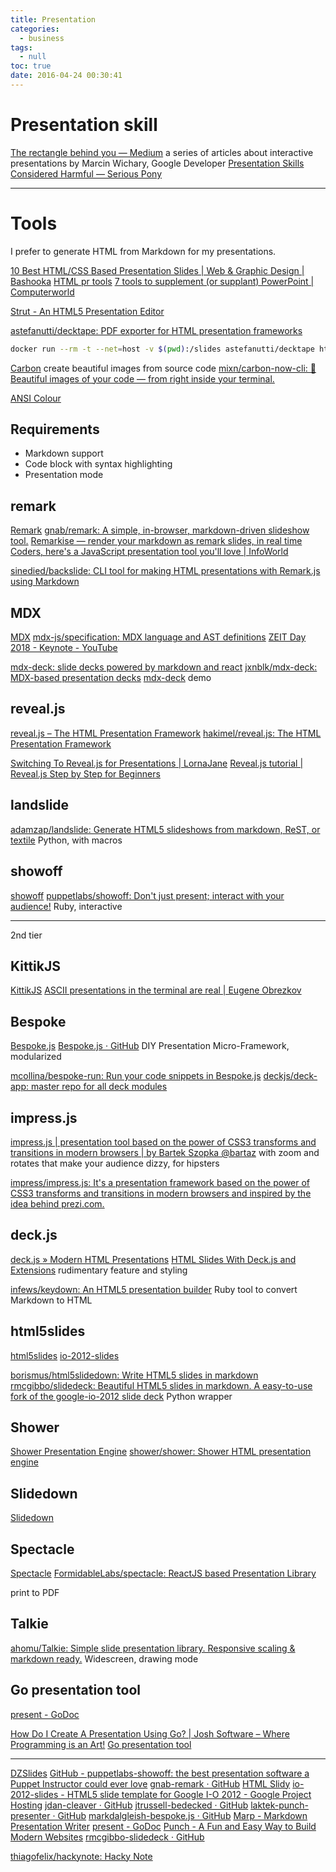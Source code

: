```yaml
---
title: Presentation
categories:
  - business
tags:
  - null
toc: true
date: 2016-04-24 00:30:41
---
```


# Presentation skill

[The rectangle behind you — Medium](https://medium.com/the-rectangle-behind-you/the-rectangle-behind-you-103179fcfc32#.w0fj0lp4w) a series of articles about interactive presentations by Marcin Wichary, Google Developer
[Presentation Skills Considered Harmful — Serious Pony](http://seriouspony.com/blog/2013/10/4/presentation-skills-considered-harmful)

---

# Tools

I prefer to generate HTML from Markdown for my presentations.

[10 Best HTML/CSS Based Presentation Slides | Web & Graphic Design | Bashooka](http://bashooka.com/coding/html-css-based-presentation-slides/)
[HTML pr tools](https://gist.github.com/vasilisvg/1611562)
[7 tools to supplement (or supplant) PowerPoint | Computerworld](https://www.computerworld.com/article/3244010/office-software/7-presentation-tools-to-supplement-or-supplant-powerpoint.html)

[Strut - An HTML5 Presentation Editor](http://strut.io/)

[astefanutti/decktape: PDF exporter for HTML presentation frameworks](https://github.com/astefanutti/decktape)

```sh
docker run --rm -t --net=host -v $(pwd):/slides astefanutti/decktape http://localhost:8000 slides.pdf
```

[Carbon](https://carbon.now.sh/) create beautiful images from source code
[mixn/carbon-now-cli: 🎨 Beautiful images of your code — from right inside your terminal.](https://github.com/mixn/carbon-now-cli)

[ANSI Colour](http://ziz.delphigl.com/tool_aha.php)

## Requirements

- Markdown support
- Code block with syntax highlighting
- Presentation mode

## remark

[Remark](https://remarkjs.com/)
[gnab/remark: A simple, in-browser, markdown-driven slideshow tool.](https://github.com/gnab/remark)
[Remarkise — render your markdown as remark slides, in real time](https://remarkjs.com/remarkise)
[Coders, here's a JavaScript presentation tool you'll love | InfoWorld](https://www.infoworld.com/article/3186253/application-development/coders-heres-a-javascript-presentation-tool-youll-love.html)

[sinedied/backslide: CLI tool for making HTML presentations with Remark.js using Markdown](https://github.com/sinedied/backslide)

## MDX

[MDX](https://mdxjs.com/)
[mdx-js/specification: MDX language and AST definitions](https://github.com/mdx-js/specification)
[ZEIT Day 2018 - Keynote - YouTube](https://www.youtube.com/watch?v=yqACl3tRHNI&feature=youtu.be&t=10m)

[mdx-deck: slide decks powered by markdown and react](https://blog.kentcdodds.com/mdx-deck-slide-decks-powered-by-markdown-and-react-bfc6d6af20da)
[jxnblk/mdx-deck: MDX-based presentation decks](https://github.com/jxnblk/mdx-deck)
[mdx-deck](https://jxnblk.com/mdx-deck/#0) demo

## reveal.js

[reveal.js – The HTML Presentation Framework](http://lab.hakim.se/reveal-js/#/)
[hakimel/reveal.js: The HTML Presentation Framework](https://github.com/hakimel/reveal.js)

[Switching To Reveal.js for Presentations | LornaJane](https://lornajane.net/posts/2016/switching-to-reveal-js-for-presentations)
[Reveal.js tutorial | Reveal.js Step by Step for Beginners](http://htmlcheats.com/reveal-js/reveal-js-tutorial-reveal-js-for-beginners/)

## landslide

[adamzap/landslide: Generate HTML5 slideshows from markdown, ReST, or textile](https://github.com/adamzap/landslide)
Python, with macros

## showoff

[showoff](https://puppetlabs.github.io/showoff/)
[puppetlabs/showoff: Don't just present; interact with your audience!](https://github.com/puppetlabs/showoff)
Ruby, interactive

---

2nd tier

## KittikJS

[KittikJS](https://github.com/kittikjs)
[ASCII presentations in the terminal are real | Eugene Obrezkov](https://blog.ghaiklor.com/2016/07/17/ascii-presentations-in-terminal-are-real/)

## Bespoke

[Bespoke.js](http://markdalgleish.com/projects/bespoke.js/)
[Bespoke.js · GitHub](https://github.com/bespokejs/)
DIY Presentation Micro-Framework, modularized

[mcollina/bespoke-run: Run your code snippets in Bespoke.js](https://github.com/mcollina/bespoke-run)
[deckjs/deck-app: master repo for all deck modules](https://github.com/deckjs/deck-app)

## impress.js

[impress.js | presentation tool based on the power of CSS3 transforms and transitions in modern browsers | by Bartek Szopka @bartaz](http://impress.github.io/impress.js/)
with zoom and rotates that make your audience dizzy, for hipsters

[impress/impress.js: It's a presentation framework based on the power of CSS3 transforms and transitions in modern browsers and inspired by the idea behind prezi.com.](https://github.com/impress/impress.js/)

## deck.js

[deck.js » Modern HTML Presentations](http://imakewebthings.com/deck.js/)
[HTML Slides With Deck.js and Extensions](http://home.heeere.com/tech-deckjs-ext.html)
rudimentary feature and styling

[infews/keydown: An HTML5 presentation builder](https://github.com/infews/keydown) Ruby tool to convert Markdown to HTML

## html5slides

[html5slides](https://code.google.com/archive/p/html5slides/)
[io-2012-slides](https://code.google.com/archive/p/io-2012-slides/)

[borismus/html5slidedown: Write HTML5 slides in markdown](https://github.com/borismus/html5slidedown)
[rmcgibbo/slidedeck: Beautiful HTML5 slides in markdown. A easy-to-use fork of the google-io-2012 slide deck](https://github.com/rmcgibbo/slidedeck) Python wrapper 

## Shower

[Shower Presentation Engine](http://shwr.me/)
[shower/shower: Shower HTML presentation engine](https://github.com/shower/shower)

## Slidedown

[Slidedown](http://danieltao.com/slidedown/)

## Spectacle

[Spectacle](http://formidable.com/open-source/spectacle/)
[FormidableLabs/spectacle: ReactJS based Presentation Library](https://github.com/FormidableLabs/spectacle)

print to PDF

## Talkie

[ahomu/Talkie: Simple slide presentation library. Responsive scaling & markdown ready.](https://github.com/ahomu/Talkie)
Widescreen, drawing mode

## Go presentation tool

[present - GoDoc](https://godoc.org/golang.org/x/tools/present)

[How Do I Create A Presentation Using Go? | Josh Software – Where Programming is an Art!](https://blog.joshsoftware.com/2014/03/10/how-do-i-create-a-presentation-using-go/)
[Go presentation tool](http://halyph.com/blog/2015/05/18/golang-presentation-tool.html)

---

[DZSlides](http://paulrouget.com/dzslides/)
[GitHub - puppetlabs-showoff: the best presentation software a Puppet Instructor could ever love](https://github.com/puppetlabs/showoff)
[gnab-remark · GitHub](https://github.com/gnab/remark)
[HTML Slidy](http://www.w3.org/Talks/Tools/Slidy2/)
[io-2012-slides - HTML5 slide template for Google I-O 2012 - Google Project Hosting](https://code.google.com/p/io-2012-slides/)
[jdan-cleaver · GitHub](https://github.com/jdan/cleaver)
[jtrussell-bedecked · GitHub](https://github.com/jtrussell/bedecked)
[laktek-punch-presenter · GitHub](https://github.com/laktek/punch-presenter)
[markdalgleish-bespoke.js · GitHub](https://github.com/markdalgleish/bespoke.js/)
[Marp - Markdown Presentation Writer](https://yhatt.github.io/marp/)
[present - GoDoc](https://godoc.org/code.google.com/p/go.tools/present)
[Punch - A Fun and Easy Way to Build Modern Websites](http://laktek.github.com/punch/)
[rmcgibbo-slidedeck · GitHub](https://github.com/rmcgibbo/slidedeck)


[thiagofelix/hackynote: Hacky Note](https://github.com/thiagofelix/hackynote)
